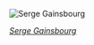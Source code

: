 
![Serge Gainsbourg](https://upload.wikimedia.org/wikipedia/commons/thumb/9/9a/Serge_Gainsbourg_par_Claude_Truong-Ngoc_1981.jpg/675px-Serge_Gainsbourg_par_Claude_Truong-Ngoc_1981.jpg)

*[Serge Gainsbourg](https://wikipedia.org/wiki/File:Serge_Gainsbourg_par_Claude_Truong-Ngoc_1981.jpg)*
